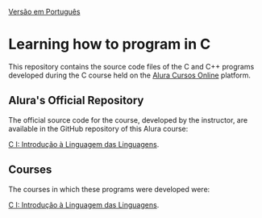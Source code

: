[Versão em Português](README.md)

# Learning how to program in C

This repository contains the source code files of the C and C++ programs developed during the C course held on
the [Alura Cursos Online](https://alura.com.br/) platform.

## Alura's Official Repository

The official source code for the course, developed by the instructor, are available in the GitHub repository of this
Alura course:

[C I: Introdução à Linguagem das Linguagens](https://github.com/alura-cursos/C-I-Introdu-o-Linguagem-das-Linguagens/).

## Courses

The courses in which these programs were developed were:

[C I: Introdução à Linguagem das Linguagens](https://cursos.alura.com.br/course/introducao-a-programacao-com-c-parte-1).
